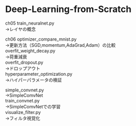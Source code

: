 # Deep-Learning-from-Scratch

ch05
train_neuralnet.py  
→レイヤの概念  

ch06
optimizer_compare_mnist.py  
→更新方法（SGD,momentum,AdaGrad,Adam）の比較  
overfit_weight_decay.py  
→荷重減衰  
overfit_dropout.py  
→ドロップアウト  
hyperparameter_optimization.py  
→ハイパーパラメータの検証  

simple_convnet.py  
→SimpleComvNet  
train_convnet.py  
→SimpleComvNetでの学習  
visualize_filter.py  
→フィルタ視覚化  


